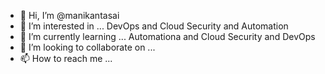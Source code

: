 - 👋 Hi, I’m @manikantasai
- 👀 I’m interested in ... DevOps and Cloud Security and Automation
- 🌱 I’m currently learning ... Automationa and Cloud Security and DevOps
- 💞️ I’m looking to collaborate on ...
- 📫 How to reach me ...

<!---
pmanikantasai1996/pmanikantasai1996 is a ✨ special ✨ repository because its `README.md` (this file) appears on your GitHub profile.
You can click the Preview link to take a look at your changes.
--->

